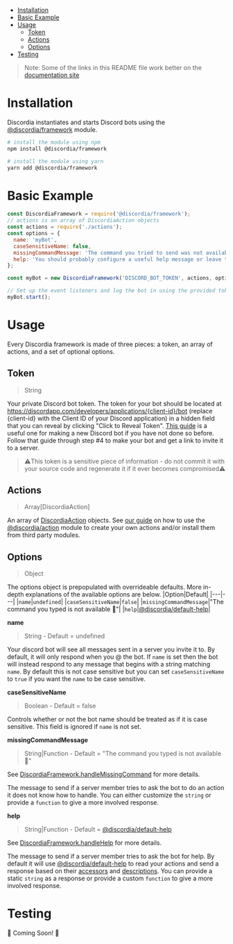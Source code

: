- [Installation](#installation)
- [Basic Example](#basic-example)
- [Usage](#usage)
  - [Token](#token)
  - [Actions](#actions)
  - [Options](#options)
- [Testing](#testing)

>Note: Some of the links in this README file work better on the [documentation site](https://mfasman95.github.io/discordia/)

# Installation
Discordia instantiates and starts Discord bots using the [@discordia/framework](https://github.com/mfasman95/discordia/tree/master/packages/framework) module.
```bash
# install the module using npm
npm install @discordia/framework

# install the module using yarn
yarn add @discordia/framework
```

# Basic Example
```js
const DiscordiaFramework = require('@discordia/framework');
// actions is an array of DiscordiaAction objects
const actions = require('./actions');
const options = {
  name: 'myBot',
  caseSensitiveName: false,
  missingCommandMessage: 'The command you tried to send was not available',
  help: 'You should probably configure a useful help message or leave the default',
};

const myBot = new DiscordiaFramework('DISCORD_BOT_TOKEN', actions, options);

// Set up the event listeners and log the bot in using the provided token
myBot.start();
```

# Usage
Every Discordia framework is made of three pieces: a token, an array of actions, and a set of optional options.

## Token
>String

Your private Discord bot token. The token for your bot should be located at https://discordapp.com/developers/applications/{client-id}/bot (replace {client-id} with the Client ID of your Discord application) in a hidden field that you can reveal by clicking "Click to Reveal Token". [This guide](https://www.digitaltrends.com/gaming/how-to-make-a-discord-bot/) is a useful one for making a new Discord bot if you have not done so before. Follow that guide through step #4 to make your bot and get a link to invite it to a server.

>⚠️This token is a sensitive piece of information - do not commit it with your source code and regenerate it if it ever becomes compromised⚠️

## Actions
>Array[DiscordiaAction]

An array of [DiscordiaAction](api#DiscordiaAction) objects. See [our guide](create_an_action) on how to use the [@discordia/action](https://github.com/mfasman95/discordia/tree/master/packages/action) module to create your own actions and/or install them from third party modules.

## Options
>Object

The options object is prepopulated with overrideable defaults. More in-depth explanations of the available options are below.
|Option|Default|
|---|---|
|`name`|`undefined`|
|`caseSensitiveName`|`false`|
|`missingCommandMessage`|"The command you typed is not available 🙁"|
|`help`|[@discordia/default-help](https://github.com/mfasman95/discordia/tree/master/packages/default-help)|

**name**
>String - Default = undefined

Your discord bot will see all messages sent in a server you invite it to. By default, it will only respond when you @ the bot. If `name` is set then the bot will instead respond to any message that begins with a string matching `name`. By default this is not case sensitive but you can set `caseSensitiveName` to `true` if you want the `name` to be case sensitive.

**caseSensitiveName**
>Boolean - Default = false

Controls whether or not the bot name should be treated as if it is case sensitive. This field is ignored if `name` is not set.

**missingCommandMessage**
>String|Function - Default = "The command you typed is not available 🙁"

See [DiscordiaFramework.handleMissingCommand](api#DiscordiaAction.handleMissingCommand) for more details.

The message to send if a server member tries to ask the bot to do an action it does not know how to handle. You can either customize the `string` or provide a `function` to give a more involved response.

**help**
>String|Function - Default = [@discordia/default-help](https://github.com/mfasman95/discordia/tree/master/packages/default-help)

See [DiscordiaFramework.handleHelp](api#DiscordiaAction.handleHelp) for more details.

The message to send if a server member tries to ask the bot for help. By default it will use [@discordia/default-help](https://github.com/mfasman95/discordia/tree/master/packages/default-help) to read your actions and send a response based on their [accessors](create_an_action#accessor) and [descriptions](create_an_action#description). You can provide a static `string` as a response or provide a custom `function` to give a more involved response.

# Testing
🚧 Coming Soon! 🚧
